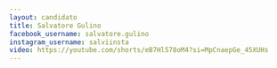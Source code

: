 ```yaml
---
layout: candidato
title: Salvatore Gulino
facebook_username: salvatore.gulino
instagram_username: salviinsta
video: https://youtube.com/shorts/eB7Hl578oM4?si=MpCnaepGe_45XUHs
---
```

